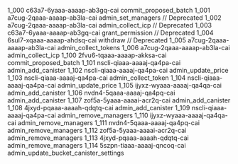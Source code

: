 1_000 c63a7-6yaaa-aaaap-ab3gq-cai commit_proposed_batch
1_001 a7cug-2qaaa-aaaap-ab3la-cai admin_set_managers // Deprecated
1_002 a7cug-2qaaa-aaaap-ab3la-cai admin_collect_icp // Deprecated
1_003 c63a7-6yaaa-aaaap-ab3gq-cai grant_permission // Deprecated
1_004 6sul7-xqaaa-aaaap-ahdsq-cai withdraw // Deprecated
1_005 a7cug-2qaaa-aaaap-ab3la-cai admin_collect_tokens
1_006 a7cug-2qaaa-aaaap-ab3la-cai admin_collect_icp
1_100 2fvu6-tqaaa-aaaap-akksa-cai commit_proposed_batch
1_101 nscli-qiaaa-aaaaj-qa4pa-cai admin_add_canister
1_102 nscli-qiaaa-aaaaj-qa4pa-cai admin_update_price
1_103 nscli-qiaaa-aaaaj-qa4pa-cai admin_collect_token
1_104 nscli-qiaaa-aaaaj-qa4pa-cai admin_update_price
1_105 ijyxz-wyaaa-aaaaj-qa4qa-cai admin_add_canister
1_106 nvdn4-5qaaa-aaaaj-qa4pq-cai admin_add_canister
1_107 zof5a-5yaaa-aaaai-acr2q-cai admin_add_canister
1_108 4jxyd-pqaaa-aaaah-qdqtq-cai admin_add_canister
1_109 nscli-qiaaa-aaaaj-qa4pa-cai admin_remove_managers
1_110 ijyxz-wyaaa-aaaaj-qa4qa-cai admin_remove_managers
1_111 nvdn4-5qaaa-aaaaj-qa4pq-cai admin_remove_managers
1_112 zof5a-5yaaa-aaaai-acr2q-cai admin_remove_managers
1_113 4jxyd-pqaaa-aaaah-qdqtq-cai admin_remove_managers
1_114 5szpn-tiaaa-aaaaj-qncoq-cai admin_update_bucket_canister_settings